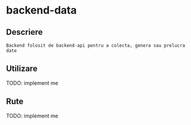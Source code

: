 # backend-data

## Descriere
    Backend folosit de backend-api pentru a colecta, genera sau prelucra date

## Utilizare
TODO: implement me

## Rute
TODO: implement me
